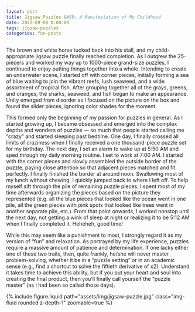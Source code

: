 ```yaml
---
layout: post
title: Jigsaw Puzzles &#58; A Manifestation of My Childhood
date: 2022-09-08 0:00:00
tags: jigsaw-puzzles
categories: fun-posts
---
```


The brown and white horse tucked back into his stall, and my child-appropriate jigsaw puzzle finally reached completion. As I outgrew the 25-piecers and worked my way up to 1000-piece grand-size puzzles, I continued to enjoy putting things together into a whole. Intending to create an underwater scene, I started off with corner pieces, initially forming a sea of blue waiting to join the vibrant reefs, lush seaweed, and a wide assortment of tropical fish. After grouping together all of the grays, greens, and oranges, the sharks, seaweed, and fish began to make an appearance. Unity emerged from disorder as I focused on the picture on the box and found the slider pieces, ignoring color shades for the moment.

This formed only the beginning of my passion for puzzles in general. As I started growing up, I became obsessed and emerged into the complex depths and wonders of puzzles — so much that people started calling me “crazy” and started sleeping past bedtime. One day, I finally crossed all limits of craziness when I finally received a one thousand-piece puzzle set for my birthday. The next day, I set an alarm to wake up at 5:50 AM and sped through my daily morning routine. I set to work at 7:00 AM. I started with the corner pieces and slowly assembled the outside border of the puzzle, paying close attention so that adjacent pieces matched and fit perfectly. I finally finished the border at around noon. Swallowing most of my lunch without chewing, I quickly jumped back to where I left off. To help myself sift through the pile of remaining puzzle pieces, I spent most of my time afterwards organizing the pieces based on the picture they represented (e.g. all the blue pieces that looked like the ocean went in one pile, all the green pieces with pink spots that looked like trees went in another separate pile, etc.). From that point onwards, I worked nonstop until the next day, not getting a wink of sleep at night or realizing it to be 5:12 AM when I finally completed it. Heheheh, good time!

While this may seem like a punishment to most, I strongly regard it as my version of “fun” and relaxation. As portrayed by my life experience, puzzles require a massive amount of patience and determination. If one lacks either one of these two traits, then, quite frankly, he/she will never master problem-solving, whether it be in a “puzzle setting” or in an academic sense (e.g., find a shortcut to solve the fiftieth derivative of x2). Understand it takes time to achieve this ability, but if you put your heart and soul into creating the final product, then you’ll finally call yourself the “puzzle master” (as I had been so called those days).

<div class="row mt-3">
    <div class="col-sm mt-3 mt-md-0">
        {% include figure.liquid path="assets/img/jigsaw-puzzle.jpg" class="img-fluid rounded z-depth-1" zoomable=true %}
    </div>
</div>
